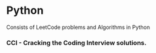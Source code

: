 # Python
Consists of LeetCode problems and Algorithms in Python
### CCI - Cracking the Coding Interview solutions.
